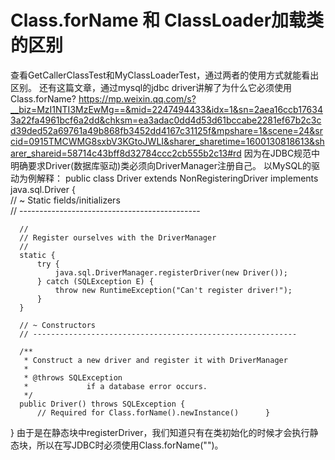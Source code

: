 # Class.forName 和 ClassLoader加载类的区别
  查看GetCallerClassTest和MyClassLoaderTest，通过两者的使用方式就能看出区别。
  还有这篇文章，通过mysql的jdbc driver讲解了为什么它必须使用Class.forName?
  https://mp.weixin.qq.com/s?__biz=MzI1NTI3MzEwMg==&mid=2247494433&idx=1&sn=2aea16ccb176343a22fa4961bcf6a2dd&chksm=ea3adac0dd4d53d61bccabe2281ef67b2c3cd39ded52a69761a49b868fb3452dd4167c31125f&mpshare=1&scene=24&srcid=0915TMCWMG8sxbV3KGtoJWLI&sharer_sharetime=1600130818613&sharer_shareid=58714c43bff8d32784ccc2cb555b2c13#rd
  因为在JDBC规范中明确要求Driver(数据库驱动)类必须向DriverManager注册自己。
  以MySQL的驱动为例解释：
  public class Driver extends NonRegisteringDriver implements java.sql.Driver {  
      // ~ Static fields/initializers  
      // ---------------------------------------------  
  
      //  
      // Register ourselves with the DriverManager  
      //  
      static {  
          try {  
              java.sql.DriverManager.registerDriver(new Driver());  
          } catch (SQLException E) {  
              throw new RuntimeException("Can't register driver!");  
          }  
      }  
  
      // ~ Constructors  
      // -----------------------------------------------------------  
  
      /** 
       * Construct a new driver and register it with DriverManager 
       *  
       * @throws SQLException 
       *             if a database error occurs. 
       */  
      public Driver() throws SQLException {  
          // Required for Class.forName().newInstance()      }  
  
  }
  由于是在静态块中registerDriver，我们知道只有在类初始化的时候才会执行静态块，所以在写JDBC时必须使用Class.forName("")。
